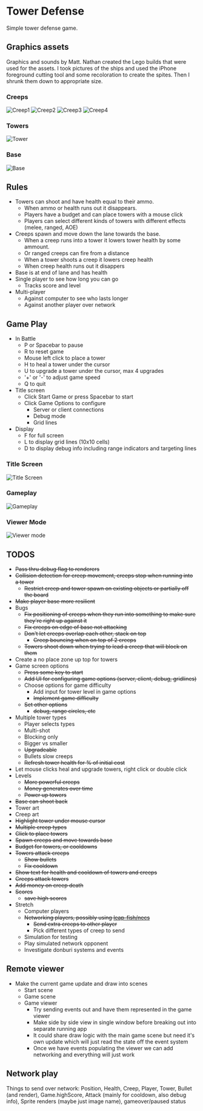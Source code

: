# Tower Defense

Simple tower defense game.

## Graphics assets

Graphics and sounds by Matt. Nathan created the Lego builds that were used for the assets. I took pictures of the ships and used the iPhone foreground cutting tool and some recoloration to create the spites. Then I shrunk them down to appropriate size.

### Creeps

![Creep1](assets/images/creep1.png) ![Creep2](assets/images/creep2.png) ![Creep3](assets/images/creep3.png) ![Creep4](assets/images/creep4.png)

### Towers

![Tower](assets/images/tower.png)

### Base

![Base](assets/images/base.png)

## Rules

* Towers can shoot and have health equal to their ammo.
  * When ammo or health runs out it disappears.
  * Players have a budget and can place towers with a mouse click
  * Players can select different kinds of towers with different effects (melee, ranged, AOE)
* Creeps spawn and move down the lane towards the base.
  * When a creep runs into a tower it lowers tower health by some ammount.
  * Or ranged creeps can fire from a distance
  * When a tower shoots a creep it lowers creep health
  * When creep health runs out it disappers
* Base is at end of lane and has health
* Single player to see how long you can go
  * Tracks score and level
* Multi-player
  * Against computer to see who lasts longer
  * Against another player over network

## Game Play

* In Battle
  * P or Spacebar to pause
  * R to reset game
  * Mouse left click to place a tower
  * H to heal a tower under the cursor
  * U to upgrade a tower under the cursor, max 4 upgrades
  * '+' or '-' to adjust game speed
  * Q to quit
* Title screen
  * Click Start Game or press Spacebar to start
  * Click Game Options to configure
    * Server or client connections
    * Debug mode
    * Grid lines
* Display
  * F for full screen
  * L to display grid lines (10x10 cells)
  * D to display debug info including range indicators and targeting lines

### Title Screen

![Title Screen](docs/titlescreen.png)

### Gameplay

![Gameplay](docs/gameplay.png)

### Viewer Mode

![Viewer mode](docs/viewermode.png)

## TODOS

* ~~Pass thru debug flag to renderers~~
* ~~Collision detection for creep movement, creeps stop when running into a tower~~
  * ~~Restrict creep and tower spawn on existing objects or partially off the board~~
* ~~Make player base more resilient~~
* Bugs
  * ~~Fix positioning of creeps when they run into something to make sure they're right up against it~~
  * ~~Fix creeps on edge of base not attacking~~
  * ~~Don't let creeps overlap each other, stack on top~~
    * ~~Creep bouncing when on top of 2 creeps~~
  * ~~Towers shoot down when trying to lead a creep that will block on them~~
* Create a no place zone up top for towers
* Game screen options
  * ~~Press some key to start~~
  * ~~Add UI for configuring game options (server, client, debug, gridlines)~~
  * Choose options for game difficulty
    * Add input for tower level in game options
    * ~~Implement game difficulty~~
  * ~~Set other options~~
    * ~~debug, range circles, etc~~
* Multiple tower types
  * Player selects types
  * Multi-shot
  * Blocking only
  * Bigger vs smaller
  * ~~Upgradeable~~
  * Bullets slow creeps
  * ~~Refresh tower health for % of initial cost~~
* Let mouse clicks heal and upgrade towers, right click or double click
* Levels
  * ~~More powerful creeps~~
  * ~~Money generates over time~~
  * ~~Power up towers~~
* ~~Base can shoot back~~
* Tower art
* Creep art
* ~~Highlight tower under mouse cursor~~
* ~~Multiple creep types~~
* ~~Click to place towers~~
* ~~Spawn creeps and move towards base~~
* ~~Budget for towers, or cooldowns~~
* ~~Towers attack creeps~~
  * ~~Show bullets~~
  * ~~Fix cooldown~~
* ~~Show text for health and cooldown of towers and creeps~~
* ~~Creeps attack towers~~
* ~~Add money on creep death~~
* ~~Scores~~
  * ~~save high scores~~
* Stretch
  * Computer players
  * ~~Networking players, possibly using [leap-fish/necs](https://github.com/leap-fish/necs)~~
    * ~~Send extra creeps to other player~~
    * Pick different types of creep to send
  * Simulation for testing
  * Play simulated network opponent
  * Investigate donburi systems and events

## Remote viewer

* Make the current game update and draw into scenes
  * Start scene
  * Game scene
  * Game viewer
    * Try sending events out and have them represented in the game viewer
    * Make side by side view in single window before breaking out into separate running app
    * It could share draw logic with the main game scene but need it's own update which will just read the state off the event system
    * Once we have events populating the viewer we can add networking and everything will just work

## Network play

Things to send over network: Position, Health, Creep, Player, Tower, Bullet (and render), Game.highScore, Attack (mainly for cooldown, also debug info), Sprite renders (maybe just image name), gameover/paused status
